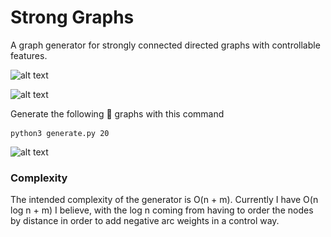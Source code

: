 # Strong Graphs
A graph generator for strongly connected directed graphs with controllable features.

[logo]: docs/fast.gif "Complete Graph Generation"
![alt text][logo]

[logo]: docs/strong.gif "Complete Graph Generation"
![alt text][logo]

Generate the following 💪 graphs with this command
``` #python 
python3 generate.py 20
```

[logo]: docs/20-complete.png "Example Graph"
![alt text][logo]

### Complexity
The intended complexity of the generator is O(n + m). Currently I have O(n log n + m) I believe, with the log n coming from having to order the nodes by distance in order to add negative arc weights in a control way.